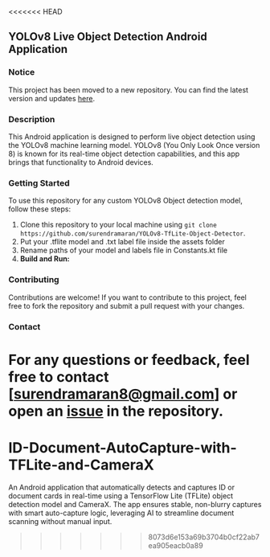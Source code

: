 <<<<<<< HEAD
## YOLOv8 Live Object Detection Android Application

### Notice
This project has been moved to a new repository. You can find the latest version and updates [here](https://github.com/surendramaran/YOLO).

### Description
This Android application is designed to perform live object detection using the YOLOv8 machine learning model. YOLOv8 (You Only Look Once version 8) is known for its real-time object detection capabilities, and this app brings that functionality to Android devices.

### Getting Started
To use this repository for any custom YOLOv8 Object detection model, follow these steps:
1. Clone this repository to your local machine using `git clone https://github.com/surendramaran/YOLOv8-TfLite-Object-Detector`.
2. Put your .tflite model and .txt label file inside the assets folder
3. Rename paths of your model and labels file in Constants.kt file
4. **Build and Run:**

### Contributing
Contributions are welcome! If you want to contribute to this project, feel free to fork the repository and submit a pull request with your changes.

### Contact
For any questions or feedback, feel free to contact [surendramaran8@gmail.com] or open an [issue](https://github.com/surendramaran/YOLOv8-TfLite-Object-Detector/issues/new) in the repository.
=======
# ID-Document-AutoCapture-with-TFLite-and-CameraX
An Android application that automatically detects and captures ID or document cards in real-time using a TensorFlow Lite (TFLite) object detection model and CameraX. The app ensures stable, non-blurry captures with smart auto-capture logic, leveraging AI to streamline document scanning without manual input.
>>>>>>> 8073d6e153a69b3704b0cf22ab7ea905eacb0a89
